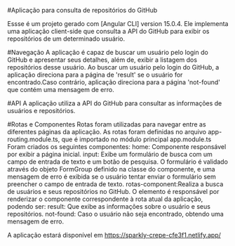 #Aplicação para consulta de repositórios do GitHub

Essse é um projeto gerado com [Angular CLI] version 15.0.4.
Ele implementa uma aplicação client-side que consulta a API do GitHub para exibir os repositórios de um determinado usuário.

#Navegação
A aplicação é capaz de buscar um usuário pelo login do GitHub e apresentar seus detalhes, além de, exibir a listagem dos repositórios desse usuário.
Ao buscar um usuário pelo login do GitHub, a aplicação direciona para a página de 'result' se o usuário for encontrado.Caso contrário,  aplicação direciona para a página 'not-found' que contém uma mensagem de erro.

#API
A aplicação utiliza a API do GitHub para consultar as informações de usuários e repositórios. 

#Rotas e Componentes
Rotas foram utilizadas para navegar entre as diferentes páginas da aplicação. As rotas foram definidas no arquivo app-routing.module.ts, que é importado no módulo principal app.module.ts
Foram criados os seguintes componentes:
home: Componente responsável por exibir a página inicial.
input: Exibe um formulário de busca com um campo de entrada de texto e um botão de pesquisa. O formulário é validado através do objeto FormGroup definido na classe do componente, e uma mensagem de erro é exibida se o usuário tentar enviar o formulário sem preencher o campo de entrada de texto. 
rotas-component:Realiza a busca de usuários e seus repositórios no GitHub. O elemento <router-outlet> é responsável por renderizar o componente correspondente à rota atual da aplicação, podendo ser:
  result: Que exibe as informações sobre o usuário e seus repositórios.
  not-found: Caso o usuário não seja encontrado, obtendo uma mensagem de erro.
 

A aplicação estará disponível em https://sparkly-crepe-cfe3f1.netlify.app/

